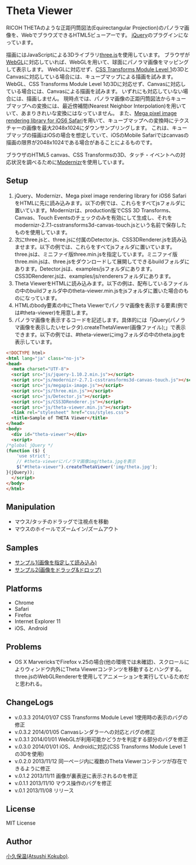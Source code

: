 Theta Viewer
============

RICOH THETAのような正距円筒図法(Equirectangular Projection)のパノラマ画像を、WebでブラウズできるHTML5ビューアーです。
[jQuery](http://jquery.com/)のプラグインになっています。

描画にはJavaScriptによる3Dライブラリ[three.js](http://threejs.org/)を使用しています。
ブラウザが[WebGL](http://www.khronos.org/webgl/)に対応していれば、WebGLを用いて、球面にパノラマ画像をマッピングして表示します。
WebGLに対応せず、[CSS Transforms Module Level 1](http://www.w3.org/TR/css-transforms-1/)の3DとCanvasに対応している場合には、キューブマップによる描画を試みます。
WebGL、CSS Transforms Module Level 1の3Dに対応せず、Canvasに対応している場合には、Canvasによる描画を試みます。
いずれにも対応していない場合には、描画しません。
現時点では、パノラマ画像の正距円筒図法からキューブマップへの変換には、最近傍補間(Nearest Neighbor Interpolation)を用いていて、あまりきれいな変換にはなっていません。
また、[Mega pixel image rendering library for iOS6 Safari](https://github.com/stomita/ios-imagefile-megapixel)を用いて、キューブマップへの変換時にテクスチャーの画像を最大2048x1024にダウンサンプリングします。
これは、キューブマップの描画はiOSの場合を想定していて、iOSのMobile Safariではcanvasの描画の限界が2048x1024である場合があることによるものです。

ブラウザのHTML5 canvas、CSS Transformsの3D、タッチ・イベントへの対応状況を調べるために[Modernizr](http://modernizr.com/)を使用しています。

Setup
-------------

1. jQuery、Modernizr、Mega pixel image rendering library for iOS6 SafariをHTMLに先に読み込みます。以下の例では、これらをすべてjsフォルダに置いています。Modernizrは、production版でCSS 3D Transforms、Canvas、Touch Eventsのチェックのみを有効にして生成し、それをmodernizr-2.7.1-csstransforms3d-canvas-touch.jsという名前で保存したものを使用しています。
2. 次にthree.jsと、three.jsに付属のDetector.js、CSS3DRenderer.jsを読み込ませます。以下の例では、これらをすべてjsフォルダに置いています。three.jsは、ミニファイ版three.min.jsを指定しています。ミニファイ版three.min.jsは、three.jsをダウンロードして展開してできるbuildフォルダにあります。Detector.jsは、examples/jsフォルダにあります。CSS3DRenderer.jsは、examples/js/renderersフォルダにあります。
2. Theta ViewerをHTMLに読み込みます。以下の例は、配布しているファイルの中のbuildフォルダ中のtheta-viewer.min.jsをjsフォルダに置いた場合のものになっています。
3. HTMLのbody要素の中にTheta Viewerでパノラマ画像を表示する要素(例では#theta-viewer)を用意します。
4. パノラマ画像を表示するコードを記述します。具体的には「jQuery(パノラマ画像を表示したいセレクタ).createThetaViewer(画像ファイル);」で表示できます。以下の例では、#theta-viewerにimgフォルダの中のtheta.jpgを表示しています。

```html
<!DOCTYPE html>
<html lang="ja" class="no-js">
<head>
  <meta charset="UTF-8">
  <script src="js/jquery-1.10.2.min.js"></script>
  <script src="js/modernizr-2.7.1-csstransforms3d-canvas-touch.js"></script>
  <script src="js/megapix-image.js"></script>
  <script src="js/three.min.js"></script>
  <script src="js/Detector.js"></script>
  <script src="js/CSS3DRenderer.js"></script>
  <script src="js/theta-viewer.min.js"></script>
  <link rel="stylesheet" href="css/styles.css">
  <title>Sample of THETA Viewer</title>
</head>
<body>
  <div id="theta-viewer"></div>
  <script>
/*global jQuery */
(function ($) {
    'use strict';
    // #theta-viewerにパノラマ画像img/theta.jpgを表示
    $("#theta-viewer").createThetaViewer('img/theta.jpg');
}(jQuery));
  </script>
</body>
</html>
```

Manipulation
------------

- マウス/タッチのドラッグで注視点を移動
- マウスのホイールでズームイン/ズームアウト

Samples
-------

* [サンプル1(画像を指定して読み込み)](http://akokubo.github.io/ThetaViewer/demo1.html)
* [サンプル2(画像をドラッグ&ドロップ)](http://akokubo.github.io/ThetaViewer/demo2.html)

Platforms
---------

- Chrome
- Safari
- Firefox
- Internet Explorer 11
- iOS、Android

Problems
--------

- OS X MarvericksでFirefox v.25の場合(他の環境では未確認)、スクロールによりウィンドウ内外にTheta Viewerコンテンツを移動するとハングする。three.jsのWebGLRendererを使用してアニメーションを実行しているためだと思われる。

ChangeLogs
----------
- v.0.3.3 2014/01/07 CSS Transforms Module Level 1使用時の表示のバグの修正
- v.0.3.2 2014/01/05 Canvasレンダラーへの対応とバグの修正
- v.0.3.1 2014/01/01 WebGLが利用可能かどうかを判定する部分のバグを修正
- v.0.3.0 2014/01/01 iOS、Androidに対応(CSS Transforms Module Level 1の3Dを使用)
- v.0.2.0 2013/11/12 同一ページ内に複数のTheta Viewerコンテンツが存在できるように修正
- v.0.1.2 2013/11/11 画像が裏表逆に表示されるのを修正
- v.0.1.1 2013/11/10 マウス操作のバグを修正
- v.0.1 2013/11/08 リリース


License
-------

MIT License

Author
------

[小久保温(Atsushi Kokubo)](http://www.dma.aoba.sendai.jp/~acchan/).
